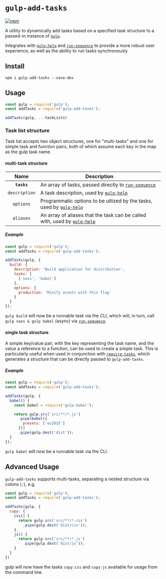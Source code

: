 # `gulp-add-tasks`

[![npm](https://img.shields.io/npm/v/gulp-add-tasks.svg?maxAge=2592000)](https://www.npmjs.com/package/gulp-add-tasks)

A utility to dynamically add tasks based on a specified task structure to a passed-in instance of [`gulp`][gulp].

Integrates with [`gulp-help`][gulp-help] and [`run-sequence`][run-sequence] to provide a more robust user experience, as well as the ability to run tasks synchronously

## Install

`npm i gulp-add-tasks --save-dev`

## Usage

```javascript
const gulp = require('gulp');
const addTasks = require('gulp-add-tasks');

addTasks(gulp, ...taskLists)
```

### Task list structure

Task list accepts two object structures, one for "multi-tasks" and one for simple task and function pairs, both of which assume each key in the map as the gulp task name.

#### multi-task structure

|Name|Description|
|:--:|-----------|
|**`tasks`**|An array of tasks, passed directly to [`run-sequence`][run-sequence]|
|`description`|A task description, used by [`gulp-help`][gulp-help]|
|`options`|Programmatic options to be utlized by the tasks, used by [`gulp-help`][gulp-help]|
|`aliases`|An array of aliases that the task can be called with, used by [`gulp-help`][gulp-help]|

##### Example

```javascript
const gulp = require('gulp');
const addTasks = require('gulp-add-tasks');

addTasks(gulp, {
  build: {
    description: 'Build application for distribution',
    tasks: [
      ['sass', 'babel']
    ],
    options: {
      production: 'Minify assets with this flag'
    }
  }
});
```

`gulp build` will now be a runnable task via the CLI, which will, in turn, call `gulp sass & gulp babel` (async) via [`run-sequence`][run-sequence].

#### single task structure

A simple key/value pair, with the key representing the task name, and the value a reference to a function, can be used to create a simple task. This is particularly useful when used in conjunction with [`require-tasks`][require-tasks], which generates a structure that can be directly passed to `gulp-add-tasks`.

##### Example

```javascript
const gulp = require('gulp');
const addTasks = require('gulp-add-tasks');

addTasks(gulp, {
  babel() {
    const babel = require('gulp-babel');

    return gulp.src('src/**/*.js')
      .pipe(babel({
        presets: ['es2015']
      }))
      .pipe(gulp.dest('dist'));
  }
});
```

`gulp babel` will now be a runnable task via the CLI.

## Advanced Usage

`gulp-add-tasks` supports multi-tasks, separating a nested structure via colons (`:`), e.g.

```javascript
const gulp = require('gulp');
const addTasks = require('gulp-add-tasks');

addTasks(gulp, {
  copy: {
    css() {
      return gulp.src('src/**/*.css')
        .pipe(gulp.dest('dist/css'));
    },
    js() {
      return gulp.src('src/**/*.js')
        .pipe(gulp.dest('dist/js'));
    }
  }
})
```

gulp will now have the tasks `copy:css` and `copy:js` available for usage from the command line.

[gulp]: http://gulpjs.com
[gulp-help]: https://www.npmjs.com/package/gulp-help
[run-sequence]: https://www.npmjs.com/package/run-sequence
[require-tasks]: https://www.npmjs.com/package/require-tasks

